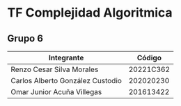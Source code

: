# TF Complejidad Algoritmica
## Grupo 6
| Integrante | Código |
| ------------ | ------------ |
| Renzo Cesar Silva Morales | 20221C362 |
| Carlos Alberto González Custodio | 202020230 |
| Omar Junior Acuña Villegas | 201613422 |
